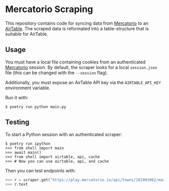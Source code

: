 # Mercatorio Scraping

This repository contains code for syncing data from [Mercatorio] to an [AirTable].
The scraped data is reformated into a table-structure that is suitable for AirTable.

## Usage

You must have a local file containing cookies from an authenticated [Mercatorio] session.
By default, the scraper looks for a local `session.json` file (this can be changed with the `--session` flag).

Additionally, you must expose an AirTable API key via the `AIRTABLE_API_KEY` environment variable.

Run it with:

```shell
$ poetry run python main.py
```

## Testing

To start a Python session with an authenticated scraper:

```shell
$ poetry run ipython
>>> from shell import main
>>> await main()
>>> from shell import airtable, api, cache
>>> # Now you can use airtable, api, and cache
```

Then you can test endpoints with:

```python
>>> r = scraper.get("https://play.mercatorio.io/api/towns/181001062/marketdata")
>>> r.text
```

[AirTable]: https://airtable.com/
[Mercatorio]: https://mercatorio.io